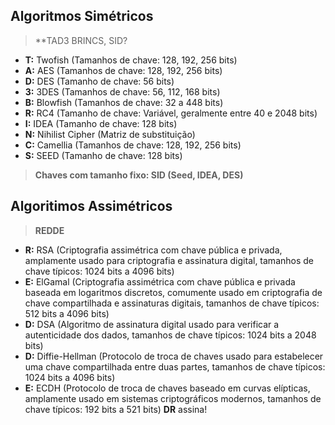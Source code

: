 ## Algoritmos Simétricos
> **TAD3 BRINCS, SID?
- **T:** Twofish (Tamanhos de chave: 128, 192, 256 bits)
- **A:** AES (Tamanhos de chave: 128, 192, 256 bits)
- **D:** DES (Tamanho de chave: 56 bits)
- **3:** 3DES (Tamanhos de chave: 56, 112, 168 bits)
- **B:** Blowfish (Tamanhos de chave: 32 a 448 bits)
- **R:** RC4 (Tamanho de chave: Variável, geralmente entre 40 e 2048 bits)
- **I:** IDEA (Tamanho de chave: 128 bits)
- **N:** Nihilist Cipher (Matriz de substituição)
- **C:** Camellia (Tamanhos de chave: 128, 192, 256 bits)
- **S:** SEED (Tamanho de chave: 128 bits)
> **Chaves com tamanho fixo: SID (Seed, IDEA, DES)**

## Algoritimos Assimétricos
> **REDDE**
- **R:** RSA (Criptografia assimétrica com chave pública e privada, amplamente usado para criptografia e assinatura digital, tamanhos de chave típicos: 1024 bits a 4096 bits)
- **E:** ElGamal (Criptografia assimétrica com chave pública e privada baseada em logaritmos discretos, comumente usado em criptografia de chave compartilhada e assinaturas digitais, tamanhos de chave típicos: 512 bits a 4096 bits)
- **D:** DSA (Algoritmo de assinatura digital usado para verificar a autenticidade dos dados, tamanhos de chave típicos: 1024 bits a 2048 bits)
- **D:** Diffie-Hellman (Protocolo de troca de chaves usado para estabelecer uma chave compartilhada entre duas partes, tamanhos de chave típicos: 1024 bits a 4096 bits)
- **E:** ECDH (Protocolo de troca de chaves baseado em curvas elípticas, amplamente usado em sistemas criptográficos modernos, tamanhos de chave típicos: 192 bits a 521 bits)
**DR** assina!